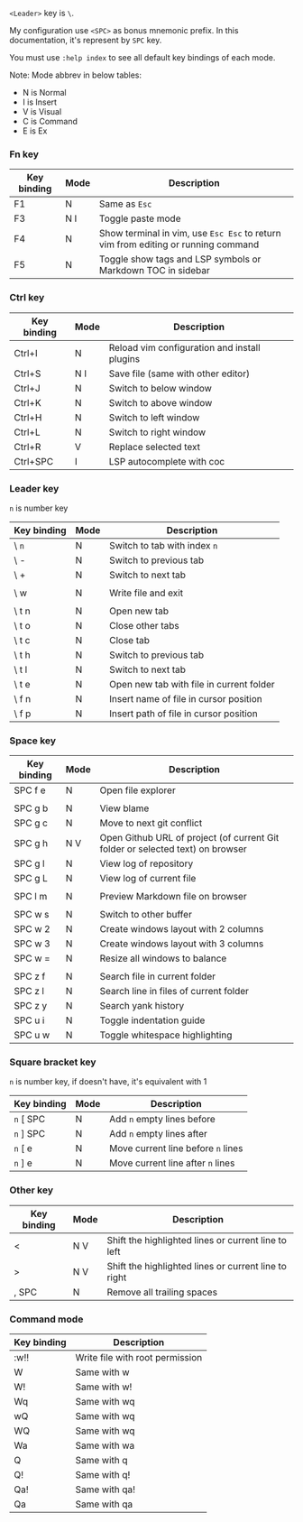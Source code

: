 `<Leader>` key is `\`.

My configuration use `<SPC>` as bonus mnemonic prefix. In this documentation, it's represent by `SPC` key.

You must use `:help index` to see all default key bindings of each mode.

Note: Mode abbrev in below tables:
- N is Normal
- I is Insert
- V is Visual
- C is Command
- E is Ex

### Fn key
| Key binding | Mode | Description                                                                       |
|-------------|------|-----------------------------------------------------------------------------------|
| F1          | N    | Same as `Esc`                                                                     |
| F3          | N I  | Toggle paste mode                                                                 |
| F4          | N    | Show terminal in vim, use `Esc Esc` to return vim from editing or running command |
| F5          | N    | Toggle show tags and LSP symbols or Markdown TOC in sidebar                       |

### Ctrl key
| Key binding | Mode | Description                                  |
|-------------|------|----------------------------------------------|
| Ctrl+I      | N    | Reload vim configuration and install plugins |
| Ctrl+S      | N I  | Save file (same with other editor)           |
| Ctrl+J      | N    | Switch to below window                       |
| Ctrl+K      | N    | Switch to above window                       |
| Ctrl+H      | N    | Switch to left window                        |
| Ctrl+L      | N    | Switch to right window                       |
| Ctrl+R      | V    | Replace selected text                        |
| Ctrl+SPC    | I    | LSP autocomplete with coc                    |

### Leader key
`n` is number key

| Key binding | Mode | Description                              |
|-------------|------|------------------------------------------|
| \ `n`       | N    | Switch to tab with index `n`             |
| \ -         | N    | Switch to previous tab                   |
| \ +         | N    | Switch to next tab                       |
|             |      |                                          |
| \ w         | N    | Write file and exit                      |
|             |      |                                          |
| \ t n       | N    | Open new tab                             |
| \ t o       | N    | Close other tabs                         |
| \ t c       | N    | Close tab                                |
| \ t h       | N    | Switch to previous tab                   |
| \ t l       | N    | Switch to next tab                       |
| \ t e       | N    | Open new tab with file in current folder |
| \ f n       | N    | Insert name of file in cursor position   |
| \ f p       | N    | Insert path of file in cursor position   |

### Space key
| Key binding | Mode | Description                                                                    |
|-------------|------|--------------------------------------------------------------------------------|
| SPC f e     | N    | Open file explorer                                                             |
|             |      |                                                                                |
| SPC g b     | N    | View blame                                                                     |
| SPC g c     | N    | Move to next git conflict                                                      |
| SPC g h     | N V  | Open Github URL of project (of current Git folder or selected text) on browser |
| SPC g l     | N    | View log of repository                                                         |
| SPC g L     | N    | View log of current file                                                       |
|             |      |                                                                                |
| SPC l m     | N    | Preview Markdown file on browser                                               |
|             |      |                                                                                |
| SPC w s     | N    | Switch to other buffer                                                         |
| SPC w 2     | N    | Create windows layout with 2 columns                                           |
| SPC w 3     | N    | Create windows layout with 3 columns                                           |
| SPC w =     | N    | Resize all windows to balance                                                  |
|             |      |                                                                                |
| SPC z f     | N    | Search file in current folder                                                  |
| SPC z l     | N    | Search line in files of current folder                                         |
| SPC z y     | N    | Search yank history                                                            |
| SPC u i     | N    | Toggle indentation guide                                                       |
| SPC u w     | N    | Toggle whitespace highlighting                                                 |

### Square bracket key
`n` is number key, if doesn't have, it's equivalent with 1

| Key binding | Mode | Description                        |
|-------------|------|------------------------------------|
| `n` [ SPC   | N    | Add `n` empty lines before         |
| `n` ] SPC   | N    | Add `n` empty lines after          |
| `n` [ e     | N    | Move current line before `n` lines |
| `n` ] e     | N    | Move current line after `n` lines  |

### Other key
| Key binding | Mode | Description                                          |
|-------------|------|------------------------------------------------------|
| <           | N V  | Shift the highlighted lines or current line to left  |
| >           | N V  | Shift the highlighted lines or current line to right |
| , SPC       | N    | Remove all trailing spaces                           |

### Command mode
| Key binding | Description                     |
|-------------|---------------------------------|
| :w!!        | Write file with root permission |
| W           | Same with w                     |
| W!          | Same with w!                    |
| Wq          | Same with wq                    |
| wQ          | Same with wq                    |
| WQ          | Same with wq                    |
| Wa          | Same with wa                    |
| Q           | Same with q                     |
| Q!          | Same with q!                    |
| Qa!         | Same with qa!                   |
| Qa          | Same with qa                    |
